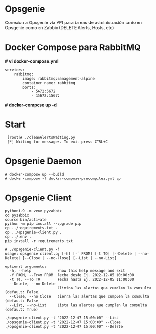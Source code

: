 # Opsgenie
Conexion a Opsgenie via API para tareas de administración tanto en Opsgenie como en Zabbix (DELETE Alerts, Hosts, etc)

# Docker Compose para RabbitMQ
**# vi docker-compose.yml**
```
services:
    rabbitmq:
        image: rabbitmq:management-alpine
        container_name: rabbitmq
        ports:
            - 5672:5672
            - 15672:15672
```

**# docker-compose up -d**

# Start
```
 [root]# ./cleanAlertsWaiting.py 
 [*] Waiting for messages. To exit press CTRL+C

```


# Opsgenie Daemon
```
# docker-compose up --build
# docker-compose -f docker-compose-precompiles.yml up 
```

# Opsgenie Client
```
python3.9 -m venv pyzabbix
cd pyzabbix
source bin/activate
python -m pip install --upgrade pip
cp ../requirements.txt .
cp ../opsgenie-client.py .
cp ../.env .
pip install -r requirements.txt

# ./opsgenie-client.py -h
usage: opsgenie-client.py [-h] [-f FROM] [-t TO] [--Delete | --no-Delete] [--Close | --no-Close] [--List | --no-List]

optional arguments:
  -h, --help            show this help message and exit
  -f FROM, --From FROM  Fecha desde Ej. 2022-12-05 10:00:00
  -t TO, --To TO        Fecha hasta Ej. 2022-12-05 11:00:00
  --Delete, --no-Delete
                        Elimina las alertas que cumplen la consulta (default: False)
  --Close, --no-Close   Cierra las alertas que cumplen la consulta (default: False)
  --List, --no-List     Lista las alertas que cumplen la consulta (default: True)

./opsgenie-client.py -t "2022-12-07 15:00:00" --List
./opsgenie-client.py -t "2022-12-07 15:00:00" --Close
./opsgenie-client.py -t "2022-12-07 15:00:00" --Delete
```

